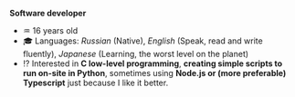 **Software developer**
- ♒ 16 years old
- 🎓 Languages: *Russian* (Native), *English* (Speak, read and write fluently), *Japanese* (Learning, the worst level on the planet)
- ⁉️ Interested in **C low-level programming**, **creating simple scripts to run on-site in Python**, sometimes using **Node.js or (more preferable) Typescript** just because I like it better.
